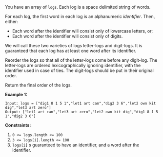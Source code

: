 You have an array of `logs`.  Each log is a space delimited string of words.

For each log, the first word in each log is an alphanumeric *identifier*.  Then, either:

* Each word after the identifier will consist only of lowercase letters, or;
* Each word after the identifier will consist only of digits.

We will call these two varieties of logs letter-logs and digit-logs.  It is guaranteed that each log has at least one word after its identifier.

Reorder the logs so that all of the letter-logs come before any digit-log.  The letter-logs are ordered lexicographically ignoring identifier, with the identifier used in case of ties.  The digit-logs should be put in their original order.

Return the final order of the logs.

**Example 1:**

```
Input: logs = ["dig1 8 1 5 1","let1 art can","dig2 3 6","let2 own kit dig","let3 art zero"]
Output: ["let1 art can","let3 art zero","let2 own kit dig","dig1 8 1 5 1","dig2 3 6"]

```

**Constraints:**

1. `0 <= logs.length <= 100`
2. `3 <= logs[i].length <= 100`
3. `logs[i]` s guaranteed to have an identifier, and a word after the identifier.